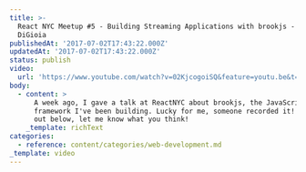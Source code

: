 ```yaml
---
title: >-
  React NYC Meetup #5 - Building Streaming Applications with brookjs - James
  DiGioia
publishedAt: '2017-07-02T17:43:22.000Z'
updatedAt: '2017-07-02T17:43:22.000Z'
status: publish
video:
  url: 'https://www.youtube.com/watch?v=02KjcogoiSQ&feature=youtu.be&t=271'
body:
  - content: >
      A week ago, I gave a talk at ReactNYC about brookjs, the JavaScript
      framework I've been building. Lucky for me, someone recorded it! Check it
      out below, let me know what you think!
    _template: richText
categories:
  - reference: content/categories/web-development.md
_template: video
---
```



